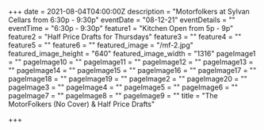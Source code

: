 +++
date = 2021-08-04T04:00:00Z
description = "Motorfolkers at Sylvan Cellars from 6:30p - 9:30p"
eventDate = "08-12-21"
eventDetails = ""
eventTime = "6:30p - 9:30p"
feature1 = "Kitchen Open from 5p - 9p"
feature2 = "Half Price Drafts for Thursdays"
feature3 = ""
feature4 = ""
feature5 = ""
feature6 = ""
featured_image = "/mf-2.jpg"
featured_image_height = "640"
featured_image_width = "1316"
pageImage1 = ""
pageImage10 = ""
pageImage11 = ""
pageImage12 = ""
pageImage13 = ""
pageImage14 = ""
pageImage15 = ""
pageImage16 = ""
pageImage17 = ""
pageImage18 = ""
pageImage19 = ""
pageImage2 = ""
pageImage20 = ""
pageImage3 = ""
pageImage4 = ""
pageImage5 = ""
pageImage6 = ""
pageImage7 = ""
pageImage8 = ""
pageImage9 = ""
title = "The MotorFolkers (No Cover) & Half Price Drafts"

+++
